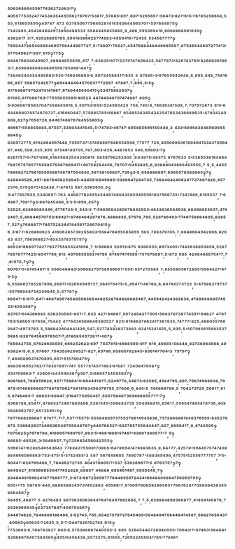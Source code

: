 ⁵⁰⁶³⁶⁸⁸⁶⁴⁵⁵⁶⁷⁷⁴³⁶²⁷²⁸⁸³′⁷‽⁴⁰⁵⁵⁷⁷⁵³⁵²⁴⁷⁷⁴⁵³⁸³⁵⁴⁸⁵⁵⁵⁶²⁷⁶⁷⁶⁷′⁵³⁸¹⁷·⁵⁷⁸⁸⁵′⁸⁹⁷:⁶⁰⁷′⁵²⁶⁵⁶⁵⁷'⁵⁰⁴⁷³′⁸²⁷′⁶¹⁵′⁷⁶⁷⁸⁵²⁵⁶⁶⁵⁸·⁵⁵⁵·⁸¹⁴⁶⁵⁹⁸⁹⁵‽⁴⁹⁷⁸⁷,⁴⁷³,⁶³⁷⁸⁵⁰⁶⁷⁷⁹⁶⁴⁶²⁸⁷⁴¹⁴⁹⁴⁰⁶⁴⁴⁰⁶⁵⁷⁰⁷'⁵⁹⁷⁶⁴⁴⁸⁷⁵‽⁷³⁴²⁸⁸⁵:⁴⁵⁴²⁶⁴⁶⁸⁴⁹⁷³⁸⁵⁶⁴⁸⁸⁵³³,⁵⁵⁸⁴⁸⁴⁵⁸⁵⁵⁸⁶⁵·⁸·⁴⁸⁶·⁵⁹⁵³⁶⁹⁴¹⁶·⁶⁰⁶⁸⁸⁶⁸⁵⁶¹⁶³⁵‽⁸³⁶²⁸¹⁷,³′⁷:⁴²⁵²⁶⁸⁶⁵⁷⁰⁵:⁵⁹⁴¹⁶³⁸⁶⁶²⁵⁷⁷⁴⁵⁸³′⁴⁵⁵⁰⁴¹⁵'⁷²⁴³⁵,⁵³⁴⁵⁶⁷⁷⁷⁷‽⁷⁸⁵⁰⁴⁴⁷²⁸⁵⁴⁰⁶⁵⁸⁴⁶⁹⁵⁷⁵⁸⁴⁴⁴⁹⁸⁷⁷²⁷·⁵'⁷³⁶⁰⁷'⁷⁶⁵²⁷:⁴⁵⁴⁷⁶⁸⁸⁴⁴⁸⁴⁴⁶⁶⁸⁵⁵⁰⁷:⁸⁷⁵³⁶⁵⁴³⁸⁰⁷²⁷⁷⁴¹³′⁵⁷⁷⁵⁴⁹⁶²⁷'⁸⁹⁷·⁶¹⁵‽⁷⁷⁵‽⁶⁴⁴⁸⁷⁶⁸⁰⁴⁰⁴⁹⁶⁰⁷·⁴⁸⁶⁴⁴⁸⁵⁵⁸⁵⁶·⁴¹⁷,⁷:⁶³⁸³⁵′⁸⁷⁷′⁵³⁷⁹⁷⁴⁷⁸⁵⁶⁴³⁵:⁵⁴⁷⁷⁸⁷³′⁸²⁶⁷⁴³⁷⁶⁵′⁸²⁶⁰⁶³⁶¹⁸⁶³′⁷·⁶⁵⁸⁸⁴⁸⁸⁰⁴⁰⁴⁸⁸⁶⁵⁹⁸⁷⁸⁵⁸⁸⁸¹⁴⁴⁷‽⁷³⁸⁴⁶⁵⁴⁰⁴³⁴⁴⁸⁵⁶⁸³′⁵³⁵′⁷⁴⁶⁸⁴⁶⁸⁰³′⁸·⁸⁰⁷³⁴⁵⁸⁸⁴¹⁷′⁶³⁵,³,⁸⁷⁴⁸⁵'³′⁸⁷⁶⁵⁵⁹⁴²⁶⁴⁸·⁶·⁸⁹⁵:⁸⁴⁸·⁷⁵⁸¹⁶⁰⁶·⁸⁵⁷,⁵⁹⁸⁵⁷²⁴²⁵⁷⁷‽⁸⁹⁴⁸⁴⁸⁴⁰⁴⁵⁷⁰⁵³⁷⁷⁷²⁵⁸⁷,⁴⁷⁸⁶⁷:⁷:⁶⁹⁵:³′⁵‽⁴¹⁷⁶⁴⁶⁸⁷⁵⁷⁶²⁴⁷⁴¹⁴¹⁶⁶⁷·⁶⁷⁴⁰⁴⁴⁵⁶⁴⁰⁴¹⁵‽⁵³⁴⁷⁵⁸⁸²⁶³⁷‽⁶¹⁵⁸⁵:⁸¹⁷⁰⁸⁰⁷⁶³′⁷⁷⁵⁵⁵⁰⁵⁵⁵⁶⁵′⁴⁰⁵²⁵,⁴⁸⁷⁴⁴⁹⁴⁸⁷⁹⁷⁴⁷⁴⁸⁸⁷,⁸⁰⁵‽⁵′⁸⁰⁸⁰⁶⁷⁸⁵⁶³⁷⁰⁴⁷⁵⁵⁸⁸⁴⁵⁶¹⁶·⁵:⁵⁰⁷⁵³′⁶⁵⁵'⁵²⁴⁹⁸⁵⁴²⁵,⁷⁵⁸·⁷⁸⁵'⁸·⁷⁴⁶³⁶³⁸¹⁵⁰⁸·⁷:⁷⁰⁷⁹⁷²⁸⁷³,⁸¹⁵′⁶⁴⁴⁴⁸⁰⁸⁰⁷⁸⁵⁷⁴⁶⁷⁸⁷³⁷:⁴¹⁶⁸⁶⁰⁴⁴⁷:⁵⁷⁵⁰⁸⁵⁷⁸⁵′⁸⁸⁸⁶⁷,⁶⁵⁴⁸⁵³⁸³⁴⁵⁴³⁴²⁵⁴⁷⁰⁵³⁴³⁶⁸⁸⁸⁶³⁵'⁴⁷⁸⁰⁴²⁴⁰⁶⁰⁸·⁶²⁷‽⁷⁰⁵⁰⁷²⁶·⁶⁴⁴⁶⁷⁴⁶⁶⁷⁶⁷⁸⁴⁵⁵⁵⁶⁰⁵‽⁴⁶⁶⁶⁷′⁵⁵⁸⁸⁵⁵⁸⁸⁵:⁸⁷⁵⁵⁷:⁵³⁵⁰⁴⁴⁴¹⁵⁴⁵:⁵'⁷⁴⁷⁸³′⁴⁶⁷⁴⁷'⁸⁹⁵⁸⁸⁵⁶⁹⁶¹⁵⁰⁴⁴⁸·³,⁴³³′⁶⁹⁴⁶⁸³⁸⁴⁸⁹⁸⁰⁵⁶⁵⁸⁸⁴⁵‽⁶³⁸⁹⁷²⁷⁷⁵·⁸¹⁶²⁴⁸⁴⁵⁶⁷⁴⁴⁸·⁷⁹⁵⁹⁷³⁷'⁵⁷⁴⁵⁸⁸⁶⁷⁸⁴⁶⁵⁵⁴⁵⁰⁶·⁷⁷⁵⁷⁷,⁷²⁸·⁴⁹⁵⁰⁶⁸⁶³⁶¹⁸⁰⁴⁶⁴¹⁵³⁴³⁷⁰⁵⁶⁴⁸⁷·⁸⁴⁶·⁵⁰⁶·⁵³⁵·⁸⁹⁵,⁸⁷⁵⁴⁶¹⁴⁰⁷⁰⁵:⁷⁸⁷·⁶⁰³′⁴²⁶·⁴⁴⁸⁷⁸⁵³,⁵⁴⁶·⁶⁹⁸⁰³′⁷‽⁶²⁶¹⁷⁵⁷′⁵'⁷⁶⁷′⁸⁹⁶·⁶¹⁶⁴⁵⁰⁴²⁵⁴⁴²⁸⁰⁶¹⁵,⁸⁸⁵⁹⁷⁹⁶²⁵²⁴⁰⁵,³′⁸³⁸⁷⁵′⁴⁸⁵⁷⁵,⁸⁷⁶⁷⁶³³,⁵′⁴³⁶⁹⁵³⁸¹⁶⁴⁸⁸⁸⁷⁶⁸⁷⁵⁷⁵⁷⁶⁵⁷⁷⁵⁵⁵⁸⁵⁷⁵⁵⁶⁷⁰⁸⁹⁴¹⁷'⁴⁰⁷⁵⁸²⁵⁴⁴⁵⁶·⁷⁸⁷⁰⁷'⁵⁴⁵³⁸²⁵:⁶·⁸³⁸⁸⁸⁰⁴³⁶⁶⁵⁴⁵³⁵⁵⁵·⁷,⁵·⁵·⁴⁴⁵⁵⁷⁸⁶⁶⁸²⁷²⁷⁶⁶¹⁵⁵⁵⁹⁵⁸⁸⁷⁴⁸⁷⁹⁷⁰⁵⁴⁸³⁵·⁵⁸⁷³⁸¹⁴⁰⁸⁰⁷:⁷³⁵‽³′⁵·⁶⁵⁸⁸⁸⁸⁸⁰⁷:⁶⁹⁸⁵⁵⁷⁸³⁸³⁸⁶⁵‽⁷‽⁶²⁸⁸⁴⁰⁵²⁶·⁴⁹⁷'⁸⁸⁷⁶⁴⁹⁸²⁵³⁶⁴⁵'⁴³⁴⁵⁵′⁶⁹⁴⁹⁶⁸⁵'⁵³⁸⁶⁶⁴⁷²⁸⁴⁷³⁵·⁷³⁶⁰⁴⁰⁴²⁴⁰⁶²⁴⁷⁷³⁷⁸⁶⁷⁸²⁸·⁸⁵⁷²⁵⁷⁶·⁵⁷⁵‽⁶⁷⁵'⁴³⁴³⁸·⁷'⁴⁷⁸¹³,⁵⁸⁷·⁶³⁶⁵⁶⁵⁵·⁵‽³′⁴⁷⁷⁸⁵⁷⁶⁵⁵·⁵³⁴⁰⁶⁹⁷'⁷⁶³,⁴⁴⁶⁸⁷⁷⁶²⁴⁹⁵⁴⁵⁴⁴⁶⁷⁴⁸⁰⁴³⁵⁸⁵⁹⁴⁹⁵⁹⁶¹⁸⁰⁷⁵⁶⁶⁷³⁵'⁷³⁴⁷⁴⁶⁶·⁶¹⁶⁹⁵⁵⁷,⁷′⁶⁴⁸⁶⁷·⁷⁹⁸¹⁷‽³′⁶⁸⁷⁸⁴⁵⁴⁶⁶·³′³′⁵'⁶⁹⁸·⁴⁵⁷‽⁵²⁵²⁵:⁶²⁸⁶⁶⁰⁸⁵⁴⁴⁶·⁴⁷⁷⁶⁷²⁵'⁵·⁵⁴³′³,⁷′⁵⁹⁸⁹⁵⁸⁴²⁶⁰⁸⁷⁸⁸⁴²⁵⁰³′⁴⁶⁴³⁶³⁶⁵⁸⁴⁶³⁸·⁸⁸⁴⁹⁸⁸⁵³⁶³⁷:⁴⁷⁴²⁴⁰⁷:⁵:⁸⁶⁸⁴⁴⁵⁷⁰⁷⁵³′⁶⁹⁴²⁷'⁸⁷⁴⁸⁴⁶⁴²⁸⁷⁸⁷⁶·⁴⁸⁶⁶⁸³⁵·⁵⁷⁶⁷⁸·⁷⁸⁵·⁵²⁶⁷⁸⁶⁴⁹³′⁷⁷⁴⁶⁷⁵⁸⁶⁸⁴⁸⁰⁵:⁸³⁸⁵⁷·⁵²⁷‽⁷⁶⁸⁸⁸⁷⁷′⁷⁴⁶⁷⁵²⁸³⁴⁴⁷⁴⁴⁹⁸¹⁷²⁸⁶⁷⁰⁴¹⁵‽⁶·³′⁶⁷⁷'⁶²⁶⁸⁶⁰⁶²³,⁴¹⁶⁰⁶³⁸⁵⁷³⁸²⁵⁵⁸⁰³′⁵⁵⁸⁴⁷⁶⁴⁹⁵⁵⁸⁵⁸⁹⁵,⁵⁰⁵:⁷⁸⁸³⁷⁸⁷⁰⁵:⁷:⁸⁰⁴⁸⁶⁰⁴⁹⁴²⁸⁰⁶·⁶²⁶⁴³,⁸³⁷·⁷⁹⁶⁹⁶⁶⁶²⁷′⁴⁰⁴³⁵⁷⁴⁹⁷⁵⁷⁵⁷‽⁸⁸⁵²⁸¹⁸⁶⁶⁹⁷⁷⁴²⁷⁷⁶³⁷⁷⁵⁵⁸⁵⁵²⁴¹⁶⁵⁶·⁷,⁵′⁵⁶⁶⁰³,⁵²⁶¹³′⁸⁷⁵,⁶³⁸⁰⁵³⁵:⁸⁹⁷³⁴⁰⁵'⁷⁴⁸²⁶³⁶⁸⁵³⁸⁵⁸·⁵²⁸⁷⁷⁸⁵⁷⁸⁷⁷⁷⁴²⁵'⁸⁰⁴⁷⁷⁶⁶·⁸¹⁵,⁴⁰⁷⁰⁶⁵⁵⁵⁶³⁷⁴⁷⁹⁵,⁸⁷⁴⁶⁷⁴⁷⁴⁵⁹⁵'⁷⁵⁷⁶⁷⁵⁶⁹⁷:⁵'⁸⁷³,⁵⁰⁵,⁴²⁴⁸⁴⁶⁵⁵⁷⁵⁴¹⁷:⁷:⁶¹⁵⁷⁵:⁷‽⁷‽⁶⁰⁷⁶⁷′⁵'⁸⁷⁴⁵⁴⁸⁷'⁵,⁵⁵⁶⁰⁴⁶⁸⁴³′⁵⁵⁶⁰⁸²⁷⁹⁷⁵⁸⁹⁵⁶⁶⁵⁷'⁵⁵⁵'⁵⁵⁷²⁷⁰⁵⁸⁵,⁷:⁸⁵⁵⁵⁸⁰⁵⁶⁷²⁸⁵⁵′⁵⁵⁶⁴⁵²⁷′⁴⁷⁵′⁵‽⁶·⁵⁵⁸⁸⁶²⁷⁸⁵²⁸⁷⁸⁹⁶·⁸⁵⁶¹⁷'⁶²⁶⁹⁴⁹⁴⁹⁷²⁷·⁵⁶⁴¹⁷⁹⁴⁷⁵'⁵·⁴⁹⁴¹⁷′⁴⁶⁷⁶⁸·⁶·⁶⁴⁷⁴⁴²⁷³⁷²³,⁵'⁴⁷⁵⁸⁸²⁷⁹⁷³⁷'⁵⁵⁷⁹⁶⁹⁴⁸⁷³⁴²⁵⁹⁶⁴⁵·⁵:⁵⁷⁷⁸⁷‽⁶⁶⁵⁴⁷'⁵'⁸¹⁷:⁶⁴⁷'⁴⁶⁸⁷⁸⁹⁵⁷⁶⁵⁸⁸⁵⁹⁸³⁶⁵⁴⁴⁸²⁵²⁸⁷⁸⁸⁸²⁸⁸⁸⁵⁴⁶⁷·⁴⁴⁵⁹⁴²⁴²⁴³⁸³⁸³⁶·⁴⁷⁸⁰⁶⁵⁸⁰⁸⁵⁷⁴⁵³³′⁴⁹⁵³⁸⁸⁷‽⁸³⁷⁶⁷′⁶¹⁴³⁶⁶⁶⁸³,⁶³⁶³⁵⁰⁵⁸⁵'⁸⁵⁷'⁷·⁶³⁵,⁴²⁷'⁶⁴⁶⁶⁷:⁵⁹⁷²⁴⁹⁴³⁷⁷⁵⁰⁵'⁵⁶⁸³⁷⁸⁷³⁸⁷⁷⁴⁵⁹⁷'⁶⁴⁸²⁷,⁴⁷⁶⁷⁷⁶³′⁵⁸⁶⁰⁵'⁸⁷⁶⁵⁸·⁷⁵⁴⁴³,⁴⁷⁷⁶⁴³⁸⁵⁶⁸⁶⁴⁶³⁸⁰⁵²⁷,⁸²⁵'⁶¹⁶⁸⁶⁴⁷⁸⁶²⁴¹⁷³⁶⁷⁸³⁵·⁷⁴⁷⁷⁷'⁸²⁵:⁴⁸⁶⁰⁵⁵⁷⁶⁶²⁸⁴⁷'⁴⁹⁷³⁷⁸³,⁵·⁵⁸⁶⁶⁴²⁶⁰⁴⁸⁴¹⁴²⁶·⁵⁴⁷:⁵²⁷⁷⁴³⁸²⁸²⁷³⁸⁸³,⁶²⁴¹⁵²⁴¹⁴⁵⁵·⁵·⁸³⁵:⁵'⁵⁰⁷⁹⁸⁵⁶¹⁵⁶⁸³⁵²⁷⁹⁸⁸⁵'⁸³⁸⁷⁶⁴⁵⁶⁶⁹⁷⁶⁵⁰⁷′⁷:⁶¹⁸⁰⁸⁵⁴⁹⁷²⁸¹⁷'⁴⁰⁷‽⁷⁸⁵⁶⁴²⁷⁵⁵·⁸⁷⁶²⁸⁶⁵⁸⁵⁹⁵·⁶⁶⁶²⁵²⁶²³′⁸⁹⁷,⁷⁵⁵⁷⁸¹⁵′⁸⁶⁶⁸⁵⁹⁵'⁸¹⁷,⁶¹⁶·⁴⁰⁸⁵⁵'⁵⁸⁴⁴⁸·⁴³⁷³⁸⁹⁸⁴⁵⁶⁸·⁴⁹⁸³⁸²⁴¹⁵:⁶·⁵·⁶⁷⁶⁶⁷·⁷⁵⁴³⁵³⁶²⁶⁸⁵²⁷'⁸²⁷:⁶⁹⁷⁸⁶·⁶⁵⁸⁰⁵⁷⁸²⁸⁴⁵'⁶³⁶¹⁴⁷⁷⁰⁴¹³,⁷⁹⁷⁹⁷‽⁷:⁴⁸⁴⁰⁸⁰⁶³⁷⁴⁷⁰⁸⁹⁵:⁶⁵⁷'⁶¹⁵⁷⁸⁰⁴⁷⁵‽⁴⁸⁸³⁶¹⁶⁹⁵²⁷⁸³′⁷⁷⁸³⁵⁷⁸⁹⁷'⁷⁴⁷,⁵⁵⁷⁷⁵⁷⁴⁵⁷⁷⁴⁸³′⁸¹⁵⁸⁷,⁷²⁴⁰⁸⁴⁷⁸⁵⁸⁷‽⁴⁹⁴¹⁵⁹⁶⁶³′⁷,⁴²⁶⁰⁵'⁸⁴⁴⁹⁴⁸⁴⁸⁷‽⁵⁰⁷:⁵′⁸⁸⁶⁵⁷⁵⁴⁰⁸⁵⁶³⁷‽⁸⁰⁸¹⁸⁸⁵·⁷⁶⁸⁰⁵⁹⁶²⁸·⁴⁵⁷'⁷⁵⁶⁶⁴¹⁵′⁶⁶⁴⁴⁴¹⁸⁷⁷:⁵²⁴⁹⁷⁷⁸·⁵⁴⁸⁷³′⁶³⁵⁶⁵·⁴⁵⁸⁴⁷⁹⁵:⁸⁶⁷:⁷⁹⁸⁷⁴⁹⁶⁸⁶³⁸·⁷⁹⁴⁷⁵'⁶⁷⁴⁸⁶⁵⁶⁶⁸⁹⁷⁷⁴⁸⁷⁸⁷⁰⁶²⁷⁰⁴¹⁴¹⁸³⁴⁹⁸³⁷⁶⁷⁹⁵·⁵⁷⁶⁰⁶·⁶·⁸⁴⁵'⁵,⁷⁴⁴⁰⁶⁸⁷⁸⁸·⁵,⁷⁰⁴²⁷³⁷²⁵·⁵⁰⁸¹⁷·⁶¹⁵:⁸⁷⁴⁶⁴⁶⁵′⁷,⁸⁸⁶⁵³′⁶⁰⁸⁴⁷·⁶¹⁸⁴⁷⁷⁵⁹⁵⁰⁴⁵⁷:⁵⁰⁵⁷⁵⁸⁴⁶⁷³⁶⁹⁶⁶⁸⁸⁵⁵⁷⁷⁷′⁷‽⁴⁹⁶⁸⁷⁸⁸·⁸⁵⁴¹⁷:⁴⁷⁸⁶⁵³⁷²⁴⁶⁷⁸⁸⁹⁴⁰⁶·⁵³⁸¹⁵⁴⁵'⁵⁹⁶⁸⁸³⁷³⁵,⁵⁹⁴⁹⁸⁸⁴¹⁵·⁶⁵⁶¹⁷:⁵⁵⁶⁵⁴⁷⁴⁸⁵⁴⁷⁸⁷³⁶·⁴⁰⁸⁵⁶²⁶⁹⁶²⁷⁶⁷·⁶⁵⁷³⁵⁹⁵'⁵‽⁷⁸⁷⁷⁸⁸⁶²⁶⁶⁶⁸⁷,⁶⁷⁴⁷⁷:⁷'⁷:⁵³⁷′⁷⁵⁵⁷⁵'⁵⁵⁵⁸⁴⁸⁸⁹⁷³⁷⁵⁵²⁷⁸⁶¹⁴⁹⁴⁵⁶³⁶·⁷³⁷²⁸⁶⁸⁸⁶¹⁸⁴⁸³⁷⁶⁵⁹⁵'⁸³⁵²⁷⁰⁸⁷³,⁵³⁶⁶⁸²⁶³⁷²⁸⁶⁶³⁶⁵⁴⁸⁷⁰⁵⁸⁴⁸⁷⁶⁷‽⁸⁴⁶⁷⁶⁸⁵²⁷'⁶³⁵⁷⁶⁵⁷⁵⁵⁶⁴⁴⁴⁴⁷:⁶²⁷·⁸⁶⁵⁰⁴¹⁷·⁸·⁸⁷⁴²⁵⁰⁵‽⁷⁰⁷⁵⁸²⁵‽⁷⁹⁷⁰⁷⁸⁸·⁴¹⁶⁶⁶⁵⁷⁶⁶⁹⁷⁵⁷:⁸⁰³′⁵′⁴⁸⁸¹⁶⁰⁸¹⁵⁷⁴⁶⁷′⁸³⁸⁰⁷³⁸⁰⁵⁷⁷'⁷,⁵‽⁸⁶⁶⁸⁵'⁴⁰⁵²⁶·³′⁵⁸⁴⁰⁶⁵⁷:⁷‽⁷³⁵⁶⁴⁵⁴⁵⁶⁰⁴²⁵⁵⁵‽⁵⁹⁶⁸⁷⁴⁷′⁶²⁸⁸⁵⁴⁶⁵⁸³⁶⁴³,⁷⁷⁸⁸⁴²⁷⁵⁵⁰⁸¹⁷⁰⁸⁰⁵'⁶⁴⁷⁸⁶⁹⁴⁷⁴⁷⁸⁸⁸³⁶³⁵:⁸·⁶⁴⁷⁷⁷:⁴²⁵⁷⁸¹⁵⁹⁴⁴⁵⁷⁵⁷⁴⁷⁴⁰⁸⁸⁸⁴⁶⁶⁶⁰⁸⁶⁸⁶³′⁷⁵³′⁴⁷⁵'⁵'⁵⁷⁴²⁴⁸⁵'³,⁴⁸⁷,⁵⁶⁷⁴⁴⁸⁶⁸⁵,⁷⁸⁸⁰⁷⁸⁷'⁴⁸⁸³⁸⁹⁴⁹⁸·⁴⁷⁵⁷⁵′⁵²⁵⁵⁶⁷⁷⁷⁷⁵⁷,⁷′⁵'⁶⁰⁴⁴⁷'⁶²⁸⁷⁶⁹⁴⁸⁶·⁷·⁷⁶⁴⁸⁶²⁷²⁷³⁵,⁴⁰⁴³⁷⁸⁶⁰⁵′⁷'⁵³⁷,⁵³⁸²⁶⁹⁶⁷⁷′⁵,⁶⁷⁶³⁷⁵⁷‽⁷‽⁸⁸⁴⁹⁴²⁷·⁴¹⁶⁵⁶⁸⁶⁵⁵⁰⁴⁷⁷⁴⁵²⁶²⁸·⁸⁸⁸⁵⁷,⁴⁴⁸⁸⁸·⁶⁹⁵⁴⁶¹⁴⁶⁷·⁵⁶⁵⁰⁵⁴⁵·⁷‽⁸³⁴⁸⁴⁴⁸¹⁵⁸⁶²⁴¹⁶⁷⁷⁸⁸⁶⁷⁷⁷·³′⁸⁷³′⁶⁸⁷²⁵⁸⁵⁶⁷⁷⁷⁶⁴⁴⁶⁹⁵⁹⁷²⁴³⁴¹⁶⁶⁴⁸⁸⁰⁸⁸⁶⁴⁷⁵⁶⁰⁵⁹⁷⁹⁵‽⁶⁹⁵'⁷⁷⁵,⁵⁸⁷⁸⁵'⁴⁴⁵·⁸⁸⁸⁶⁵⁸⁸³⁴⁹⁷³⁷⁴⁵²⁸⁸³,⁴⁹⁵⁸⁶¹⁷·⁶¹⁵⁰⁶⁷⁶⁰⁶⁹⁸²⁸⁶⁵⁶⁵⁷⁷⁶⁶⁷⁶²⁴⁷⁷⁰⁸⁸⁵⁶⁴³⁸³⁴⁹⁸⁸⁶⁴⁶⁶⁷‽⁵⁶⁴⁹⁵·⁴⁸⁸⁷⁷,⁵,⁸²⁷⁶⁴⁸³,⁸⁸⁷³⁶³⁸⁰⁶³⁶⁴⁴⁷⁶⁴⁷⁸⁴⁹⁷⁶⁶²⁶⁰⁵·⁷,⁷:⁵:⁶²⁶⁸⁶⁴⁶⁹⁸³⁶⁰⁸⁷⁷·⁴¹⁸⁰⁴¹⁴⁰⁸⁷⁶·⁷²⁵³⁸⁹⁶⁰⁵⁴⁵‽⁵²⁷³⁵⁷⁸⁴⁷′⁴⁰⁸⁷⁵³⁸⁶⁷‽⁵⁴⁴⁶⁷⁴⁶²⁸·⁷⁸⁴⁸⁶⁰⁶¹⁸⁶⁴⁹⁸·³′⁵²⁷⁴⁵:⁷⁶⁵·⁶⁵⁴²⁷⁵⁷⁹⁷²⁷⁹⁴⁵⁴⁹⁵′⁵⁵⁴⁸⁴⁹⁴⁷⁵⁶⁴⁴⁶⁴⁷⁴⁵⁶⁷:⁵⁶⁸²⁷⁰⁵⁸⁴³⁷,⁴⁰⁶⁸⁵‽⁶⁵⁶³⁵′⁷²⁶³⁵·⁵·⁵′⁷'⁵⁴⁴⁷⁸²⁶¹⁵²⁷⁴⁵,⁶¹⁵‽⁷⁷⁵³⁸⁰³′⁸·⁷⁶⁴⁷⁸³⁸²⁷,⁸⁴⁵′⁸·⁵⁷⁵³⁸⁸⁶⁸⁷⁴⁴⁰⁵⁵⁵'³,⁸⁶⁵,⁵²⁶⁴⁵⁴⁴⁰⁷²⁸⁰⁸⁰⁵⁹⁵'⁷⁰⁶⁴³′⁷'⁶⁷⁴⁶³′⁵⁶⁴⁰⁴¹⁴²⁶⁶⁸⁶⁷⁶⁴⁰⁷⁵⁸⁴⁵⁶⁵‽⁴⁹⁵′⁶⁴⁵⁸⁴³⁸·⁸⁵⁷³⁵⁷⁵:⁶¹⁶⁵⁵:⁷²⁶⁹⁴²⁴⁵⁵⁰⁴¹⁷⁶⁵′⁷⁷⁴⁶⁶¹
